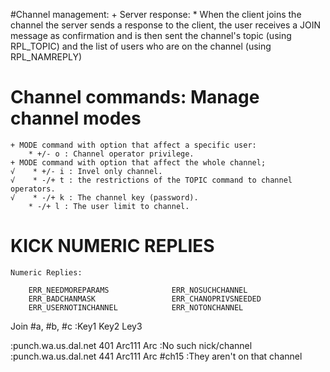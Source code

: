 #Channel management: 
    + Server response:
        * When the client joins the channel the server sends a response to the client, the user receives a JOIN message as
        confirmation and is then sent the channel's topic (using RPL_TOPIC) and the list of users who are on the channel (using RPL_NAMREPLY)
    

# Channel commands: Manage channel modes
    + MODE command with option that affect a specific user:
        * +/- o : Channel operator privilege.
    + MODE command with option that affect the whole channel;
    √    * +/- i : Invel only channel.
    √    * -/+ t : the restrictions of the TOPIC command to channel operators.
    √    * -/+ k : The channel key (password).
        * -/+ l : The user limit to channel.
    
# KICK NUMERIC REPLIES
    Numeric Replies:

        ERR_NEEDMOREPARAMS              ERR_NOSUCHCHANNEL
        ERR_BADCHANMASK                 ERR_CHANOPRIVSNEEDED
        ERR_USERNOTINCHANNEL            ERR_NOTONCHANNEL


Join #a, #b, #c  :Key1 Key2 Ley3



:punch.wa.us.dal.net 401 Arc111 Arc :No such nick/channel
:punch.wa.us.dal.net 441 Arc111 Arc #ch15 :They aren't on that channel